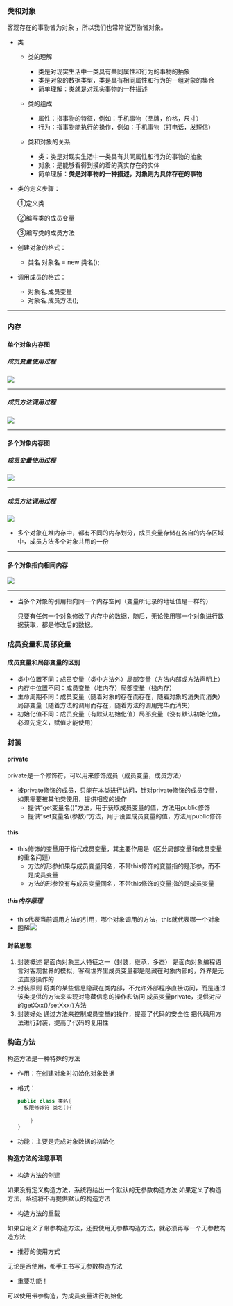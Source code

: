 ### 类和对象

客观存在的事物皆为对象 ，所以我们也常常说万物皆对象。

- 类

  - 类的理解

    - 类是对现实生活中一类具有共同属性和行为的事物的抽象
    - 类是对象的数据类型，类是具有相同属性和行为的一组对象的集合
    - 简单理解：类就是对现实事物的一种描述

  - 类的组成

    - 属性：指事物的特征，例如：手机事物（品牌，价格，尺寸）
    - 行为：指事物能执行的操作，例如：手机事物（打电话，发短信）

  - 类和对象的关系

    - 类：类是对现实生活中一类具有共同属性和行为的事物的抽象
    - 对象：是能够看得到摸的着的真实存在的实体
    - 简单理解：**类是对事物的一种描述，对象则为具体存在的事物**

    

- 类的定义步骤：

  ①定义类

  ②编写类的成员变量

  ③编写类的成员方法

- 创建对象的格式：
  - 类名 对象名 = new 类名();
- 调用成员的格式：
  - 对象名.成员变量
  - 对象名.成员方法();

---

### 内存

#### 单个对象内存图

##### 成员变量使用过程

<img src="http://180.76.116.205:8080/images/ood_1.png">

---

##### 成员方法调用过程

<img src="http://180.76.116.205:8080/images/ood_2.png">

---

#### 多个对象内存图

##### 成员变量使用过程

<img src="http://180.76.116.205:8080/images/ood_3.png">

---

##### 成员方法调用过程

<img src ="http://180.76.116.205:8080/images/ood_4(1).png">

- 多个对象在堆内存中，都有不同的内存划分，成员变量存储在各自的内存区域中，成员方法多个对象共用的一份

---

#### 多个对象指向相同内存

<img src="http://180.76.116.205:8080/images/ood_4.bmp">

---

- 当多个对象的引用指向同一个内存空间（变量所记录的地址值是一样的）

  只要有任何一个对象修改了内存中的数据，随后，无论使用哪一个对象进行数据获取，都是修改后的数据。

### 成员变量和局部变量

#### 成员变量和局部变量的区别

- 类中位置不同：成员变量（类中方法外）局部变量（方法内部或方法声明上）
- 内存中位置不同：成员变量（堆内存）局部变量（栈内存）
- 生命周期不同：成员变量（随着对象的存在而存在，随着对象的消失而消失）局部变量（随着方法的调用而存在，随着方法的调用完毕而消失）
- 初始化值不同：成员变量（有默认初始化值）局部变量（没有默认初始化值，必须先定义，赋值才能使用）

### 封装

#### private

private是一个修饰符，可以用来修饰成员（成员变量，成员方法）

- 被private修饰的成员，只能在本类进行访问，针对private修饰的成员变量，如果需要被其他类使用，提供相应的操作
  - 提供“get变量名()”方法，用于获取成员变量的值，方法用public修饰
  - 提供“set变量名(参数)”方法，用于设置成员变量的值，方法用public修饰

#### this

- this修饰的变量用于指代成员变量，其主要作用是（区分局部变量和成员变量的重名问题）
  - 方法的形参如果与成员变量同名，不带this修饰的变量指的是形参，而不是成员变量
  - 方法的形参没有与成员变量同名，不带this修饰的变量指的是成员变量

##### this内存原理

- this代表当前调用方法的引用，哪个对象调用的方法，this就代表哪一个对象
- 图解<img src="http://180.76.116.205:8080/images/ood_5.png">

#### 封装思想

1. 封装概述 是面向对象三大特征之一（封装，继承，多态） 是面向对象编程语言对客观世界的模拟，客观世界里成员变量都是隐藏在对象内部的，外界是无法直接操作的
2. 封装原则 将类的某些信息隐藏在类内部，不允许外部程序直接访问，而是通过该类提供的方法来实现对隐藏信息的操作和访问 成员变量private，提供对应的getXxx()/setXxx()方法
3. 封装好处 通过方法来控制成员变量的操作，提高了代码的安全性 把代码用方法进行封装，提高了代码的复用性

### 构造方法

构造方法是一种特殊的方法

- 作用：在创建对象时初始化对象数据

- 格式：

  ```java
  public class 类名{
  	权限修饰符 类名(){
          
      }
  }
  ```

- 功能：主要是完成对象数据的初始化

#### 构造方法的注意事项

- 构造方法的创建

如果没有定义构造方法，系统将给出一个默认的无参数构造方法 如果定义了构造方法，系统将不再提供默认的构造方法

- 构造方法的重载

如果自定义了带参构造方法，还要使用无参数构造方法，就必须再写一个无参数构造方法

- 推荐的使用方式

无论是否使用，都手工书写无参数构造方法

- 重要功能！

可以使用带参构造，为成员变量进行初始化